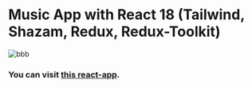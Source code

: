 # Music App with React 18 (Tailwind, Shazam, Redux, Redux-Toolkit)

![bbb](https://user-images.githubusercontent.com/98589408/199442722-aa48cd9b-bfbe-454b-b31c-ff31e64dcbab.png)

### You can visit [this react-app](https://lyriks-app-dadeev.netlify.app/).
